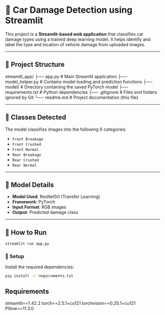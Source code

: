 # 🚗 Car Damage Detection using Streamlit

This project is a **Streamlit-based web application** that classifies car damage types using a trained deep learning model. It helps identify and label the type and location of vehicle damage from uploaded images.

---

## 📁 Project Structure
streamlit_app/
├── app.py # Main Streamlit application
├── model_helper.py # Contains model loading and prediction functions
├── model/ # Directory containing the saved PyTorch model
├── requirements.txt # Python dependencies
├── .gitignore # Files and folders ignored by Git
└── readme.md # Project documentation (this file)




---

## 📸 Classes Detected

The model classifies images into the following 6 categories:

- `Front Breakage`
- `Front Crushed`
- `Front Normal`
- `Rear Breakage`
- `Rear Crushed`
- `Rear Normal`

---

## 🧠 Model Details

- **Model Used**: ResNet50 (Transfer Learning)
- **Framework**: PyTorch
- **Input Format**: RGB images
- **Output**: Predicted damage class

---

## 🚀 How to Run
```bash
streamlit run app.py
```

### 🔧 Setup

Install the required dependencies:

```bash
pip install -r requirements.txt

```
## Requirements
streamlit==1.42.2
torch==2.5.1+cu121
torchvision==0.20.1+cu121
Pillow==11.3.0
